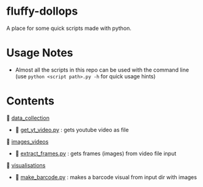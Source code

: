 # fluffy-dollops
A place for some quick scripts made with python.

# Usage Notes
* Almost all the scripts in this repo can be used with the command line (use `python <script path>.py -h` for quick usage hints)

# Contents
:file_folder: [data_collection](data_collection/)
* :page_facing_up: [get_yt_video.py](data_collection/get_yt_video.py) : gets youtube video as file

:file_folder: [images_videos](images_videos/)
* :page_facing_up: [extract_frames.py](images_videos/extract_frames.py) : gets frames (images) from video file input

:file_folder: [visualisations](visualisations/)
* :page_facing_up: [make_barcode.py](visualisations/make_barcode.py) : makes a barcode visual from input dir with images
